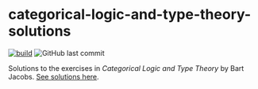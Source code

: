 # categorical-logic-and-type-theory-solutions

[![build](https://github.com/artemmavrin/categorical-logic-and-type-theory-solutions/actions/workflows/build.yml/badge.svg)](https://artemmavrin.github.io/categorical-logic-and-type-theory-solutions/solutions.pdf)
![GitHub last commit](https://img.shields.io/github/last-commit/amavrin/categorical-logic-and-type-theory-solutions)

Solutions to the exercises in *Categorical Logic and Type Theory* by Bart Jacobs.
[See solutions here](https://artemmavrin.github.io/categorical-logic-and-type-theory-solutions/solutions.pdf).
